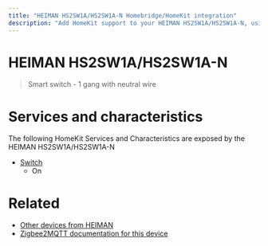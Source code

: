 ```yaml
---
title: "HEIMAN HS2SW1A/HS2SW1A-N Homebridge/HomeKit integration"
description: "Add HomeKit support to your HEIMAN HS2SW1A/HS2SW1A-N, using Homebridge, Zigbee2MQTT and homebridge-z2m."
---
```

<!---
This file has been GENERATED using src/docgen/docgen.ts
DO NOT EDIT THIS FILE MANUALLY!
-->
# HEIMAN HS2SW1A/HS2SW1A-N
> Smart switch - 1 gang with neutral wire


# Services and characteristics
The following HomeKit Services and Characteristics are exposed by
the HEIMAN HS2SW1A/HS2SW1A-N

* [Switch](../../switch.md)
  * On


# Related
* [Other devices from HEIMAN](../index.md#heiman)
* [Zigbee2MQTT documentation for this device](https://www.zigbee2mqtt.io/devices/HS2SW1A_HS2SW1A-N.html)